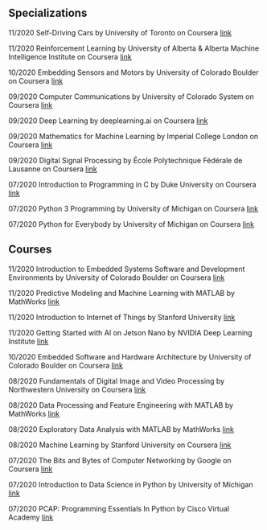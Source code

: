 ## Specializations
11/2020
Self-Driving Cars by University of Toronto on Coursera
[link](https://coursera.org/verify/specialization/2ZFRHH7XKGGQ)

11/2020
Reinforcement Learning by University of Alberta & Alberta Machine Intelligence Institute on Coursera
[link](https://coursera.org/verify/specialization/AYK6EEWRGQBY)

10/2020
Embedding Sensors and Motors by University of Colorado Boulder on Coursera
[link](https://coursera.org/verify/specialization/LFDPPEURJGFU)

09/2020
Computer Communications by University of Colorado System on Coursera
[link](https://coursera.org/verify/specialization/S422L6Y72Q4U)

09/2020
Deep Learning by deeplearning.ai on Coursera
[link](https://coursera.org/verify/specialization/UX87ETS5XKNM)

09/2020
Mathematics for Machine Learning by Imperial College London on Coursera
[link](https://coursera.org/verify/specialization/WG676J5VZTG8)

09/2020
Digital Signal Processing by École Polytechnique Fédérale de Lausanne on Coursera
[link](https://coursera.org/verify/specialization/RA6ZZY3U9B72)

07/2020
Introduction to Programming in C by Duke University on Coursera
[link](https://coursera.org/verify/specialization/6S4JT3U5SNTM)

07/2020
Python 3 Programming by University of Michigan on Coursera
[link](https://coursera.org/verify/specialization/ZKCMNENEK7M6)

07/2020
Python for Everybody by University of Michigan on Coursera
[link](https://coursera.org/verify/specialization/K7GB8JXB8JNW)


## Courses
11/2020
Introduction to Embedded Systems Software and Development Environments by University of Colorado Boulder on Coursera
[link](https://coursera.org/verify/ZQBBZVZT5FEA)

11/2020
Predictive Modeling and Machine Learning with MATLAB by MathWorks
[link](https://coursera.org/verify/D8EUFA8L8374)

11/2020
Introduction to Internet of Things by Stanford University
[link](https://europa.eu/!vN89nh)

11/2020
Getting Started with AI on Jetson Nano by NVIDIA Deep Learning Institute
[link](https://courses.nvidia.com/certificates/395eb19bcaa74e15b5c5e2d7d93222ea)

10/2020
Embedded Software and Hardware Architecture by University of Colorado Boulder on Coursera
[link](https://coursera.org/verify/4JML4EZ9T7GR)

08/2020
Fundamentals of Digital Image and Video Processing by Northwestern University on Coursera
[link](https://coursera.org/verify/VEX4Z567P9NC)

08/2020
Data Processing and Feature Engineering with MATLAB by MathWorks
[link](https://coursera.org/verify/ESDY7HV5D79X)

08/2020
Exploratory Data Analysis with MATLAB by MathWorks
[link](https://coursera.org/verify/5FW6VK5KVPPN)

08/2020
Machine Learning by Stanford University on Coursera
[link](https://coursera.org/verify/FAEKTRGDPMPU)

07/2020
The Bits and Bytes of Computer Networking by Google on Coursera
[link](https://coursera.org/verify/5LY5FY7FP2PH)

07/2020
Introduction to Data Science in Python by University of Michigan
[link](https://coursera.org/verify/SS28LXU94CGG)

07/2020
PCAP: Programming Essentials In Python by Cisco Virtual Academy
[link](https://europa.eu/!pV37pM)
